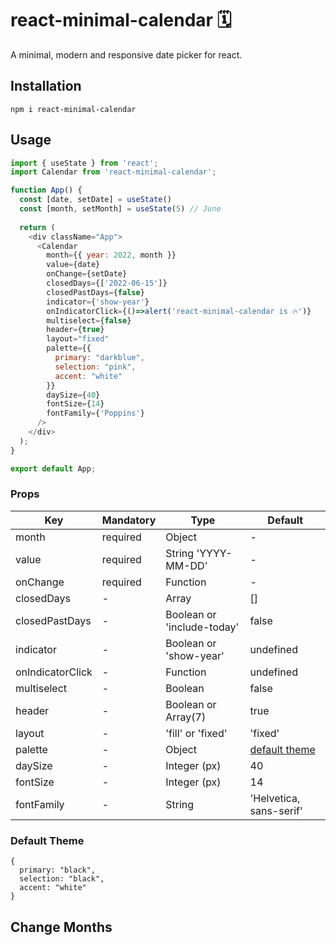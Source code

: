 # react-minimal-calendar 🗓
A minimal, modern and responsive date picker for react.

## Installation
```
npm i react-minimal-calendar
```

## Usage
```javascript
import { useState } from 'react';
import Calendar from 'react-minimal-calendar';

function App() {
  const [date, setDate] = useState()
  const [month, setMonth] = useState(5) // June
  
  return (
    <div className="App">
      <Calendar 
        month={{ year: 2022, month }}
        value={date}
        onChange={setDate}
        closedDays={['2022-06-15']}
        closedPastDays={false}
        indicator={'show-year'}
        onIndicatorClick={()=>alert('react-minimal-calendar is 🔥')}
        multiselect={false}
        header={true}
        layout="fixed"
        palette={{
          primary: "darkblue",
          selection: "pink",
          accent: "white"
        }}
        daySize={40}
        fontSize={14}
        fontFamily={'Poppins'}
      />
    </div>
  );
}

export default App;
```

### Props

| Key              | Mandatory | Type                       | Default                         |
|------------------|-----------|----------------------------|---------------------------------|
| month            | required  | Object                     | -                               |
| value            | required  | String 'YYYY-MM-DD'        | -                               |
| onChange         | required  | Function                   | -                               |
| closedDays       | -         | Array                      | []                              |
| closedPastDays   | -         | Boolean or 'include-today' | false                           |
| indicator        | -         | Boolean or 'show-year'     | undefined                       |
| onIndicatorClick | -         | Function                   | undefined                       |
| multiselect      | -         | Boolean                    | false                           |
| header           | -         | Boolean or Array(7)        | true                            |
| layout           | -         | 'fill' or 'fixed'          | 'fixed'                         |
| palette          | -         | Object                     | [default theme](#default-theme) |
| daySize          | -         | Integer (px)               | 40                              |
| fontSize         | -         | Integer (px)               | 14                              |
| fontFamily       | -         | String                     | 'Helvetica, sans-serif'         |


### Default Theme
```
{
  primary: "black",
  selection: "black",
  accent: "white"
}
```

## Change Months